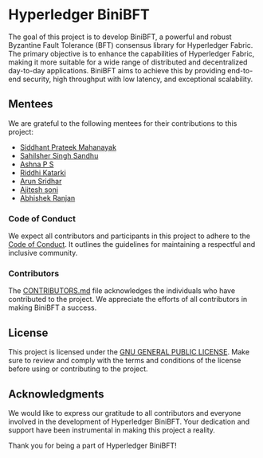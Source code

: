 # Hyperledger BiniBFT

The goal of this project is to develop BiniBFT, a powerful and robust Byzantine Fault Tolerance (BFT) consensus library for Hyperledger Fabric. The primary objective is to enhance the capabilities of Hyperledger Fabric, making it more suitable for a wide range of distributed and decentralized day-to-day applications. BiniBFT aims to achieve this by providing end-to-end security, high throughput with low latency, and exceptional scalability.

## Mentees

We are grateful to the following mentees for their contributions to this project:

- [Siddhant Prateek Mahanayak](https://github.com/siddhantprateek/)
- [Sahilsher Singh Sandhu](https://github.com/Sandhu-Sahil)
- [Ashna P S](https://github.com/ashnaps/)
- [Riddhi Katarki]()
- [Arun Sridhar]()
- [Ajitesh soni]()
- [Abhishek Ranjan]()

### Code of Conduct

We expect all contributors and participants in this project to adhere to the [Code of Conduct](./CODE_OF_CONDUCT.md). It outlines the guidelines for maintaining a respectful and inclusive community.

### Contributors

The [CONTRIBUTORS.md](./CONTRIBUTORS.md) file acknowledges the individuals who have contributed to the project. We appreciate the efforts of all contributors in making BiniBFT a success.

## License 
This project is licensed under the [GNU GENERAL PUBLIC LICENSE](./LICENSE). Make sure to review and comply with the terms and conditions of the license before using or contributing to the project.


## Acknowledgments

We would like to express our gratitude to all contributors and everyone involved in the development of Hyperledger BiniBFT. Your dedication and support have been instrumental in making this project a reality.

Thank you for being a part of Hyperledger BiniBFT!

